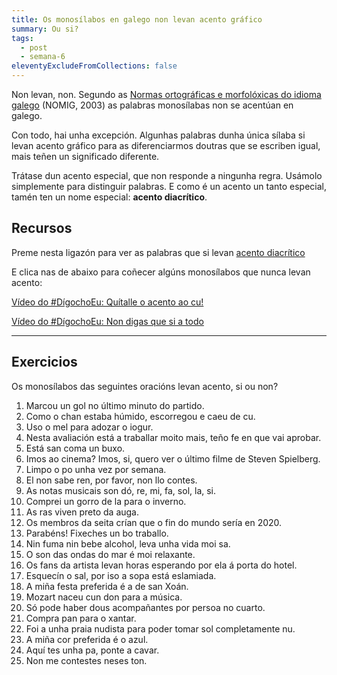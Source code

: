 ```yaml
---
title: Os monosílabos en galego non levan acento gráfico
summary: Ou si?
tags:
  - post
  - semana-6
eleventyExcludeFromCollections: false
---
```

Non levan, non. Segundo as [Normas ortográficas e morfolóxicas do idioma galego](https://gl.wikipedia.org/wiki/Normas_ortogr%C3%A1ficas_e_morfol%C3%B3xicas_do_idioma_galego) (NOMIG, 2003) as palabras monosílabas non se acentúan en galego.

Con todo, hai unha excepción. Algunhas palabras dunha única sílaba si levan acento gráfico para as diferenciarmos doutras que se escriben igual, mais teñen un significado diferente. 

Trátase dun acento especial, que non responde a ningunha regra. Usámolo simplemente para distinguir palabras. E como é un acento un tanto especial, tamén ten un nome especial: **acento diacrítico**. 

## Recursos

Preme nesta ligazón para ver as palabras que si levan [acento diacrítico](https://laurarubio.net/posts/o-acento-diacritico/)

E clica nas de abaixo para coñecer algúns monosílabos que nunca levan acento:[](https://www.youtube.com/watch?v=VtBV9-5gkVM)

[Vídeo do #DígochoEu: Quítalle o acento ao cu!](https://www.youtube.com/watch?v=VtBV9-5gkVM)

[Vídeo do #DígochoEu: Non digas que si a todo](https://www.youtube.com/watch?v=UzkerarcTXU)

- - -

## Exercicios

Os monosílabos das seguintes oracións levan acento, si ou non?

1. Marcou un gol no último minuto do partido.
2. Como o chan estaba húmido, escorregou e caeu de cu.
3. Uso o mel para adozar o iogur.
4. Nesta avaliación está a traballar moito mais, teño fe en que vai aprobar.
5. Está san coma un buxo.
6. Imos ao cinema? Imos, si, quero ver o último filme de Steven Spielberg.
7. Limpo o po unha vez por semana.
8. El non sabe ren, por favor, non llo contes. 
9. As notas musicais son dó, re, mi, fa, sol, la, si.
10. Comprei un gorro de la para o inverno.
11. As ras viven preto da auga.
12. Os membros da seita crían que o fin do mundo sería en 2020.
13. Parabéns! Fixeches un bo traballo.
14. Nin fuma nin bebe alcohol, leva unha vida moi sa.
15. O son das ondas do mar é moi relaxante.
16. Os fans da artista levan horas esperando por ela á porta do hotel.
17. Esquecín o sal, por iso a sopa está eslamiada.
18. A miña festa preferida é a de san Xoán.
19. Mozart naceu cun don para a música.
20. Só pode haber dous acompañantes por persoa no cuarto.
21. Compra pan para o xantar.
22. Foi a unha praia nudista para poder tomar sol completamente nu.
23. A miña cor preferida é o azul.
24. Aquí tes unha pa, ponte a cavar.
25. Non me contestes neses ton.



